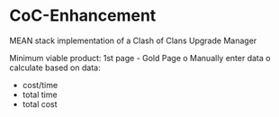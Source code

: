 CoC-Enhancement
===============

MEAN stack implementation of a Clash of Clans Upgrade Manager

Minimum viable product:
1st page - Gold Page
 o Manually enter data
 o calculate based on data:
   * cost/time
   * total time
   * total cost
